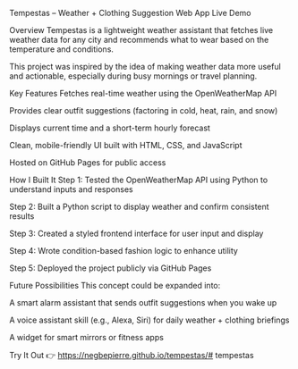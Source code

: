 Tempestas – Weather + Clothing Suggestion Web App
Live Demo

Overview
Tempestas is a lightweight weather assistant that fetches live weather data for any city and recommends what to wear based on the temperature and conditions.

This project was inspired by the idea of making weather data more useful and actionable, especially during busy mornings or travel planning.

Key Features
Fetches real-time weather using the OpenWeatherMap API

Provides clear outfit suggestions (factoring in cold, heat, rain, and snow)

Displays current time and a short-term hourly forecast

Clean, mobile-friendly UI built with HTML, CSS, and JavaScript

Hosted on GitHub Pages for public access

How I Built It
Step 1: Tested the OpenWeatherMap API using Python to understand inputs and responses

Step 2: Built a Python script to display weather and confirm consistent results

Step 3: Created a styled frontend interface for user input and display

Step 4: Wrote condition-based fashion logic to enhance utility

Step 5: Deployed the project publicly via GitHub Pages

Future Possibilities
This concept could be expanded into:

A smart alarm assistant that sends outfit suggestions when you wake up

A voice assistant skill (e.g., Alexa, Siri) for daily weather + clothing briefings

A widget for smart mirrors or fitness apps

Try It Out
👉 https://negbepierre.github.io/tempestas/# tempestas
